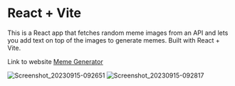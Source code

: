 # React + Vite

This is a React app that fetches random meme images from an API and lets you add text on top of the images to generate memes.
Built with React + Vite.

Link to website [Meme Generator](https://meme-funny-generator.netlify.app/)

![Screenshot_20230915-092651](https://github.com/Dauntlesshokage/random-meme-generator/assets/30351895/874f31b9-a657-4e62-abd3-841992f9e3ef)
![Screenshot_20230915-092817](https://github.com/Dauntlesshokage/random-meme-generator/assets/30351895/4a9bdc5d-586d-4e9a-994c-8fa7b325ac4f)
